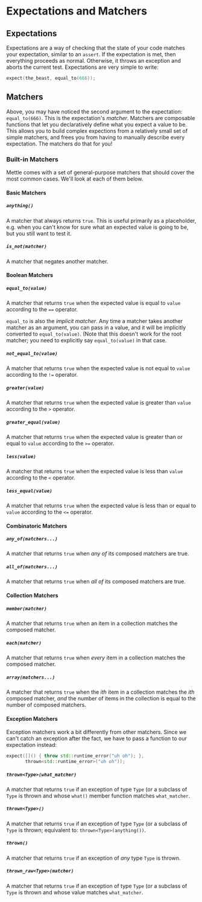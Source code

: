 # Expectations and Matchers

## Expectations

Expectations are a way of checking that the state of your code matches your
expectation, similar to an `assert`. If the expectation is met, then everything
proceeds as normal. Otherwise, it throws an exception and aborts the current
test. Expectations are very simple to write:

```c++
expect(the_beast, equal_to(666));
```

## Matchers

Above, you may have noticed the second argument to the expectation:
`equal_to(666)`. This is the expectation's *matcher*. Matchers are composable
functions that let you declaratively define what you expect a value to be. This
allows you to build complex expections from a relatively small set of simple
matchers, and frees you from having to manually describe every expectation. The
matchers do that for you!

### Built-in Matchers

Mettle comes with a set of general-purpose matchers that should cover the most
common cases. We'll look at each of them below.

#### Basic Matchers

##### `anything()`

A matcher that always returns `true`. This is useful primarily as a placeholder,
e.g. when you can't know for sure what an expected value is going to be, but you
still want to test it.

##### `is_not(matcher)`

A matcher that negates another matcher.

#### Boolean Matchers

##### `equal_to(value)`

A matcher that returns `true` when the expected value is equal to `value`
according to the `==` operator.

`equal_to` is also the *implicit matcher*. Any time a matcher takes another
matcher as an argument, you can pass in a value, and it will be implicitly
converted to `equal_to(value)`. (Note that this doesn't work for the root
matcher; you need to explicitly say `equal_to(value)` in that case.

##### `not_equal_to(value)`

A matcher that returns `true` when the expected value is not equal to `value`
according to the `!=` operator.

##### `greater(value)`

A matcher that returns `true` when the expected value is greater than `value`
according to the `>` operator.

##### `greater_equal(value)`

A matcher that returns `true` when the expected value is greater than or equal
to `value` according to the `>=` operator.

##### `less(value)`

A matcher that returns `true` when the expected value is less than `value`
according to the `<` operator.

##### `less_equal(value)`

A matcher that returns `true` when the expected value is less than or equal to
`value` according to the `<=` operator.

#### Combinatoric Matchers

##### `any_of(matchers...)`

A matcher that returns `true` when *any of* its composed matchers are true.

##### `all_of(matchers...)`

A matcher that returns `true` when *all of* its composed matchers are true.

#### Collection Matchers

##### `member(matcher)`

A matcher that returns `true` when an item in a collection matches the composed
matcher.

##### `each(matcher)`

A matcher that returns `true` when *every* item in a collection matches the
composed matcher.

##### `array(matchers...)`

A matcher that returns `true` when the *ith* item in a collection matches the
*ith* composed matcher, *and* the number of items in the collection is equal to
the number of composed matchers.

#### Exception Matchers

Exception matchers work a bit differently from other matchers. Since we can't
catch an exception after the fact, we have to pass a function to our
expectation instead:

```c++
expect([]() { throw std::runtime_error("uh oh"); },
       thrown<std::runtime_error>("uh oh"));
```

##### `thrown<Type>(what_matcher)`

A matcher that returns `true` if an exception of type `Type` (or a subclass of
`Type` is thrown and whose `what()` member function matches `what_matcher`.

##### `thrown<Type>()`

A matcher that returns `true` if an exception of type `Type` (or a subclass of
`Type` is thrown; equivalent to: `thrown<Type>(anything())`.

##### `thrown()`

A matcher that returns `true` if an exception of *any* type `Type` is thrown.

##### `thrown_raw<Type>(matcher)`

A matcher that returns `true` if an exception of type `Type` (or a subclass of
`Type` is thrown and whose value matches `what_matcher`.
